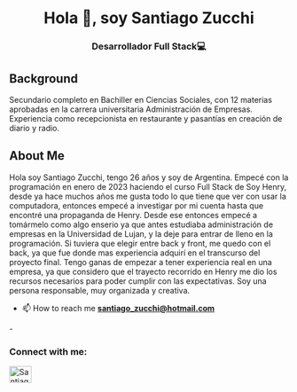 <h1 align="center">Hola 👋, soy Santiago Zucchi</h1>
<h3 align="center">Desarrollador Full Stack💻</h3>

## Background
Secundario completo en Bachiller en Ciencias Sociales, con 12 materias aprobadas en la carrera universitaria Administración de Empresas. Experiencia como recepcionista en restaurante y pasantías en creación de diario y radio.

## About Me
Hola soy Santiago Zucchi, tengo 26 años y soy de Argentina. Empecé con la programación en enero de 2023 haciendo el curso Full Stack de Soy Henry, desde ya hace muchos años me gusta todo lo que tiene que ver con usar la computadora, entonces empecé a investigar por mi cuenta hasta que encontré una propaganda de Henry. Desde ese entonces empecé a tomármelo como algo enserio ya que antes estudiaba administración de empresas en la Universidad de Lujan, y la deje para entrar de lleno en la programación. Si tuviera que elegir entre back y front, me quedo con el back, ya que fue donde mas experiencia adquirí en el transcurso del proyecto final. Tengo ganas de empezar a tener experiencia real en una empresa, ya que considero que el trayecto recorrido en Henry me dio los recursos necesarios para poder cumplir con las expectativas. Soy una persona responsable, muy organizada y creativa.

- 📫 How to reach me **santiago_zucchi@hotmail.com**

-<h3 align="left">Connect with me:</h3>
<p align="left">
<a href="https://www.linkedin.com/in/santiago-zucchi-4bbbaa269/" target="_blank"><img align="center" src="https://raw.githubusercontent.com/rahuldkjain/github-profile-readme-generator/master/src/images/icons/Social/linked-in-alt.svg" alt="Santiago Zucchi" height="30" width="40" /></a>

<!--
**SanteZ97/SanteZ97** is a ✨ _special_ ✨ repository because its `README.md` (this file) appears on your GitHub profile.

Here are some ideas to get you started:

- 🔭 I’m currently working on ...
- 🌱 I’m currently learning ...
- 👯 I’m looking to collaborate on ...
- 🤔 I’m looking for help with ...
- 💬 Ask me about ...
- 📫 How to reach me: ...
- 😄 Pronouns: ...
- ⚡ Fun fact: ...
-->
